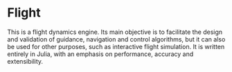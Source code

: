 # Flight

This is a flight dynamics engine. Its main objective is to facilitate the design and validation of guidance, navigation and control algorithms, but it can also be used for other purposes, such as interactive flight simulation. It is written entirely in Julia, with an emphasis on performance, accuracy and extensibility.